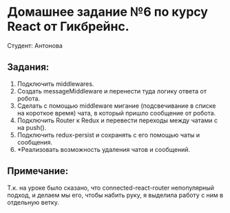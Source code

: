 # Домашнее задание №6 по курсу React от Гикбрейнс.

Студент: Антонова

## Задания:

1. Подключить middlewares.
2. Создать messageMiddleware и перенести туда логику ответа от робота.
3. Сделать с помощью middleware мигание (подсвечивание в списке на короткое время) чата, в который пришло сообщение от робота.
4. Подключить Router к Redux и перевести переходы между чатами с <Link> на push().
5. Подключить redux-persist и сохранять с его помощью чаты и сообщения.
6. *Реализовать возможность удаления чатов и сообщений.

## Примечание:

Т.к. на уроке было сказано, что connected-react-router непопулярный подход, и делаем мы его, чтобы набить руку, я выделила работу с ним в отдельную ветку.